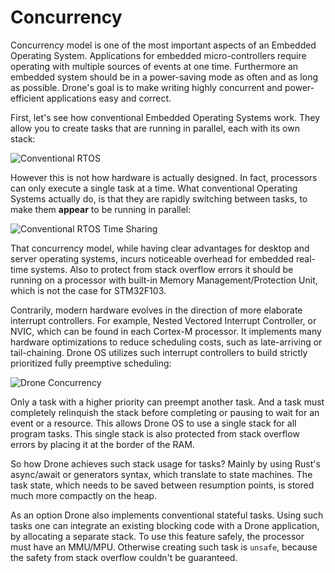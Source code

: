 # Concurrency

Concurrency model is one of the most important aspects of an Embedded Operating
System. Applications for embedded micro-controllers require operating with
multiple sources of events at one time. Furthermore an embedded system should be
in a power-saving mode as often and as long as possible. Drone's goal is to make
writing highly concurrent and power-efficient applications easy and correct.

First, let's see how conventional Embedded Operating Systems work. They allow
you to create tasks that are running in parallel, each with its own stack:

![Conventional RTOS](../assets/conventional-rtos.svg)

However this is not how hardware is actually designed. In fact, processors can
only execute a single task at a time. What conventional Operating Systems
actually do, is that they are rapidly switching between tasks, to make them
**appear** to be running in parallel:

![Conventional RTOS Time Sharing](../assets/conventional-rtos-slices.svg)

That concurrency model, while having clear advantages for desktop and server
operating systems, incurs noticeable overhead for embedded real-time
systems. Also to protect from stack overflow errors it should be running on a
processor with built-in Memory Management/Protection Unit, which is not the case
for STM32F103.

Contrarily, modern hardware evolves in the direction of more elaborate interrupt
controllers. For example, Nested Vectored Interrupt Controller, or NVIC, which
can be found in each Cortex-M processor. It implements many hardware
optimizations to reduce scheduling costs, such as late-arriving or
tail-chaining. Drone OS utilizes such interrupt controllers to build strictly
prioritized fully preemptive scheduling:

![Drone Concurrency](../assets/drone-single-stack.svg)

Only a task with a higher priority can preempt another task. And a task must
completely relinquish the stack before completing or pausing to wait for an
event or a resource. This allows Drone OS to use a single stack for all program
tasks. This single stack is also protected from stack overflow errors by placing
it at the border of the RAM.

So how Drone achieves such stack usage for tasks? Mainly by using Rust's
async/await or generators syntax, which translate to state machines. The task
state, which needs to be saved between resumption points, is stored much more
compactly on the heap.

As an option Drone also implements conventional stateful tasks. Using such tasks
one can integrate an existing blocking code with a Drone application, by
allocating a separate stack. To use this feature safely, the processor must have
an MMU/MPU. Otherwise creating such task is `unsafe`, because the safety from
stack overflow couldn't be guaranteed.
